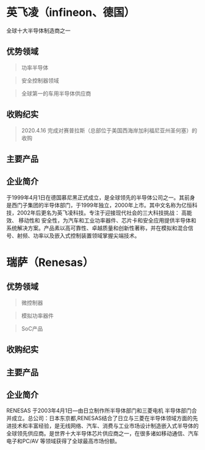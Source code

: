 

# 英飞凌（infineon、德国）

全球十大半导体制造商之一

## 优势领域

> 功率半导体

> 安全控制器领域

> 全球第一的车用半导体供应商

## 收购纪实

> 2020.4.16 完成对赛普拉斯（总部位于美国西海岸加利福尼亚州圣何塞）的收购

## 主要产品

## 企业简介

于1999年4月1日在德国慕尼黑正式成立，是全球领先的半导体公司之一。其前身是西门子集团的半导体部门，于1999年独立，2000年上市。其中文名称为亿恒科技，2002年后更名为英飞凌科技。专注于迎接现代社会的三大科技挑战： 高能效、 移动性和 安全性，为汽车和工业功率器件、芯片卡和安全应用提供半导体和系统解决方案。产品素以高可靠性、卓越质量和创新性著称，并在模拟和混合信号、射频、功率以及嵌入式控制装置领域掌握尖端技术。

# 瑞萨（Renesas）

## 优势领域

> 微控制器

> 模拟功率器件

> SoC产品

## 收购纪实

## 主要产品

## 企业简介

RENESAS 于2003年4月1日—由日立制作所半导体部门和三菱电机
半导体部门合并成立。总公司：日本东京都,RENESAS结合了日立与三菱在半导体领域方面的先进技术和丰富经验，是无线网络、汽车、消费与工业市场设计制造嵌入式半导体的全球领先供应商。是世界十大半导体芯片供应商之一，在很多诸如移动通信、汽车电子和PC/AV 等领域获得了全球最高市场份额。